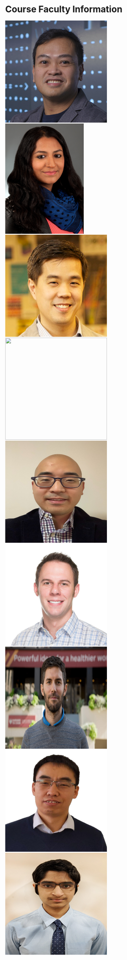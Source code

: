 # Course Faculty Information
<img src="Headshot_Pictures/leo.jpg" width="324" height="324">
<img src="Headshot_Pictures/Majumder_Maia.jpg" width="250" height="350">
<img src="Headshot_Pictures/ken.jpg" width="324" height="324">
<img src="Headshot_Pictures/Jay.png" width="324" height="324">
<img src="Headshot_Pictures/joel.png" width="324" height="324">
<img src="Headshot_Pictures/ned.jpg" width="324" height="324">
<img src="Headshot_Pictures/Santiago.JPG" width="324" height="324">
<img src="Headshot_Pictures/yugang.png" width="324" height="324">
<img src="Headshot_Pictures/saketh.jpg" width="324" height="324">

